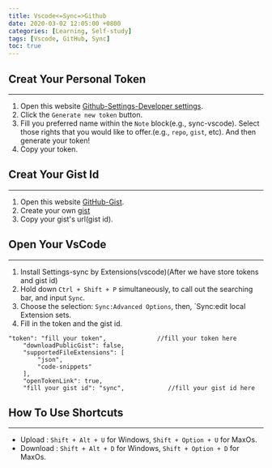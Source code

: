 ```yaml
---
title: Vscode<=Sync=>Github
date: 2020-03-02 12:05:00 +0800
categories: [Learning, Self-study]
tags: [Vscode, GitHub, Sync]
toc: true
---
```


## Creat Your Personal Token
---


1. Open this website [Github-Settings-Developer settings](https://github.com/settings/tokens).
2. Click the `Generate new token` button.
3. Fill you preferred name within the `Note` block(e.g., sync-vscode). Select those rights that you would like to offer.(e.g., `repo`, `gist`, etc). And then generate your token! 
4. Copy your token.


## Creat Your Gist Id
---


1. Open this website [GitHub-Gist](https://gist.github.com/).
2. Create your own [gist](https://en.wikipedia.org/wiki/Gist "wikipedia")
3. Copy your gist's url(gist id).
   

## Open Your VsCode
---

1. Install Settings-sync by Extensions(vscode)(After we have store tokens and gist id)
2. Hold down `Ctrl + Shift + P`  simultaneously,  to call out the searching bar, and input `Sync`.
3. Choose the selection: `Sync:Advanced Options`, then, `Sync:edit local Extension sets.
4. Fill in the token and the gist id.
```
"token": "fill your token",              //fill your token here
    "downloadPublicGist": false,
    "supportedFileExtensions": [
        "json",
        "code-snippets"
    ],
    "openTokenLink": true,
    "fill your gist id": "sync",            //fill your gist id here
```


## How To Use Shortcuts
---

* Upload : `Shift + Alt + U` for Windows, `Shift + Option + U` for MaxOs.
* Download : `Shift + Alt + D` for Windows, `Shift + Option + D` for MaxOs.


